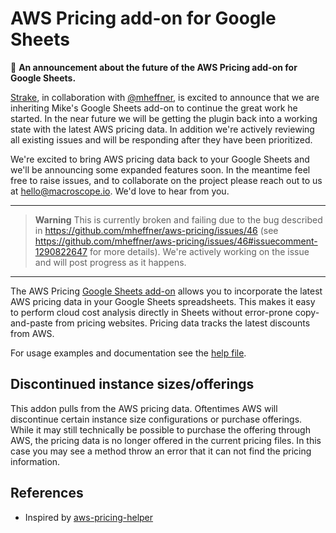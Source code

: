 # AWS Pricing add-on for Google Sheets

:mega: **An announcement about the future of the AWS Pricing add-on for Google Sheets.**

[Strake](https://getstrake.com), in collaboration with [@mheffner](https://github.com/mheffner), is excited to announce that we are inheriting Mike's Google Sheets add-on to continue the great work he started. In the near future we will be getting the plugin back into a working state with the latest AWS pricing data. In addition we're actively reviewing all existing issues and will be responding after they have been prioritized.

We're excited to bring AWS pricing data back to your Google Sheets and we'll be announcing some expanded features soon. In the meantime feel free to raise issues, and to collaborate on the project please reach out to us at hello@macroscope.io. We'd love to hear from you.

---

> **Warning**
> This is currently broken and failing due to the bug described in https://github.com/mheffner/aws-pricing/issues/46 (see https://github.com/mheffner/aws-pricing/issues/46#issuecomment-1290822647 for more details). We're actively working on the issue and will post progress as it happens.

---

The AWS Pricing [Google Sheets add-on](https://workspace.google.com/marketplace/app/aws_pricing/328915503637) allows you to incorporate the latest AWS pricing data in your Google Sheets spreadsheets. This makes it easy to perform cloud cost analysis directly in Sheets without error-prone copy-and-paste from pricing websites. Pricing data tracks the latest discounts from AWS.

For usage examples and documentation see the [help file](Help.md).

## Discontinued instance sizes/offerings

This addon pulls from the AWS pricing data. Oftentimes AWS will discontinue certain instance size configurations or purchase offerings. While it may still technically be possible to purchase the offering through AWS, the pricing data is no longer offered in the current pricing files. In this case you may see a method throw an error that it can not find the pricing information.

## References

* Inspired by [aws-pricing-helper](https://github.com/marcy-terui/gs-aws-pricing-helper)

[addon]: https://chrome.google.com/webstore/detail/aws-pricing/obdnfnkckkmjcpeegkhkmpnoiaidhicd
